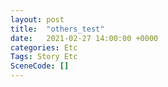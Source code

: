 ```yaml
---
layout: post
title:  "others_test"
date:   2021-02-27 14:00:00 +0000
categories: Etc
Tags: Story Etc
SceneCode: []
---
```

